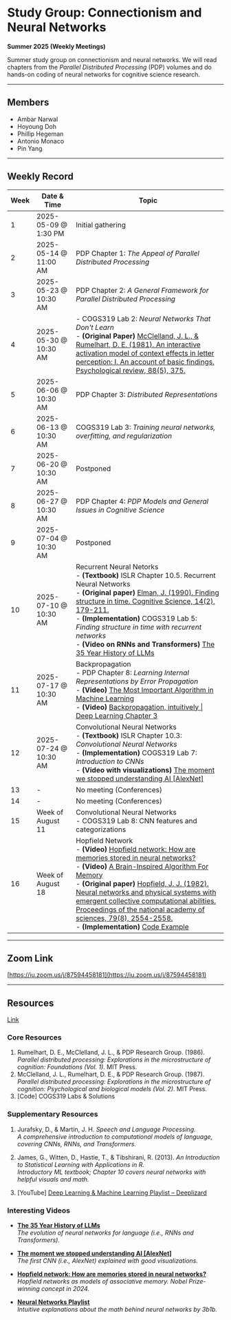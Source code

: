 # Study Group: Connectionism and Neural Networks  
**Summer 2025 (Weekly Meetings)**

Summer study group on connectionism and neural networks. We will read chapters from the *Parallel Distributed Processing* (PDP) volumes and do hands-on coding of neural networks for cognitive science research.

---

## Members
- Ambar Narwal
- Hoyoung Doh
- Phillip Hegeman
- Antonio Monaco
- Pin Yang

---

## Weekly Record

| Week | Date & Time           | Topic                                                                                                                                                |
|------|-----------------------|------------------------------------------------------------------------------------------------------------------------------------------------------|
| 1    | 2025-05-09 @ 1:30 PM  | Initial gathering                                                                                                                                    |
| 2    | 2025-05-14 @ 11:00 AM | PDP Chapter 1: *The Appeal of Parallel Distributed Processing*                                                                                       |
| 3    | 2025-05-23 @ 10:30 AM | PDP Chapter 2: *A General Framework for Parallel Distributed Processing*                                                                             |
| 4    | 2025-05-30 @ 10:30 AM | - COGS319 Lab 2: *Neural Networks That Don't Learn*      <br> - **(Original Paper)** [McClelland, J. L., & Rumelhart, D. E. (1981). An interactive activation model of context effects in letter perception: I. An account of basic findings. Psychological review, 88(5), 375.](https://psycnet.apa.org/record/1981-31825-001)                                                                                                  |
| 5    | 2025-06-06 @ 10:30 AM | PDP Chapter 3: *Distributed Representations*                                                                                                         |
| 6    | 2025-06-13 @ 10:30 AM | COGS319 Lab 3: *Training neural networks, overfitting, and regularization*                                                                           |
| 7    | 2025-06-20 @ 10:30 AM | Postponed                                                                                                                                            |
| 8    | 2025-06-27 @ 10:30 AM | PDP Chapter 4: *PDP Models and General Issues in Cognitive Science*                                                                                  |
| 9    | 2025-07-04 @ 10:30 AM | Postponed                                                                                                                                            |
| 10   | 2025-07-10 @ 10:30 AM | Recurrent Neural Netorks     <br> - **(Textbook)** ISLR Chapter 10.5. Recurrent Neural Networks      <br> - **(Original paper)** [Elman, J. (1990). Finding structure in time. Cognitive Science, 14(2), 179-211.](https://onlinelibrary.wiley.com/doi/10.1207/s15516709cog1402_1)  <br> - **(Implementation)** COGS319 Lab 5: *Finding structure in time with recurrent networks*      <br> - **(Video on RNNs and Transformers)** [The 35 Year History of LLMs](https://www.youtube.com/watch?v=OFS90-FX6pg)                                                                              |
| 11   | 2025-07-17 @ 10:30 AM | Backpropagation      <br> - PDP Chapter 8: *Learning Internal Representations by Error Propagation*    <br> - **(Video)** [The Most Important Algorithm in Machine Learning](https://youtu.be/SmZmBKc7Lrs?si=0HGdfyBVC9rKcyyY)      <br> - **(Video)**  [Backpropagation, intuitively \| Deep Learning Chapter 3](https://youtu.be/Ilg3gGewQ5U?si=yfIh2yiAmPTwQNyl)                                                                         |
| 12   | 2025-07-24 @ 10:30 AM | Convolutional Neural Networks      <br>- **(Textbook)** ISLR Chapter 10.3: *Convolutional Neural Networks*  <br>- **(Implementation)** COGS319 Lab 7: *Introduction to CNNs*     <br>- **(Video with visualizations)** [The moment we stopped understanding AI \[AlexNet\]](https://www.youtube.com/watch?v=UZDiGooFs54)  |
| 13   | -                     | No meeting (Conferences)                                                                                                                             |
| 14   | -                     | No meeting (Conferences)                                                                                                                             |
| 15   | Week of August 11    | Convolutional Neural Networks      <br>- COGS319 Lab 8: CNN features and categorizations                                                                      |
| 16   | Week of August 18    | Hopfield Network      <br> - **(Video)** [Hopfield network: How are memories stored in neural networks?](https://youtu.be/piF6D6CQxUw?si=o-yhyvDf04ws0ceB)      <br> - **(Video)** [A Brain-Inspired Algorithm For Memory](https://youtu.be/1WPJdAW-sFo?si=KzMJ8uHkUFrkFBde)      <br> - **(Original paper)** [Hopfield, J. J. (1982). Neural networks and physical systems with emergent collective computational abilities. Proceedings of the national academy of sciences, 79(8), 2554-2558.](https://www.pnas.org/doi/10.1073/pnas.79.8.2554)   <br> - **(Implementation)** [Code Example](https://colab.research.google.com/drive/107gZxqRJ8prITsM2_tXDBfhyrnUgBAer?usp=sharing)   |


---

## Zoom Link
[https://iu.zoom.us/j/87594458181](https://iu.zoom.us/j/87594458181)

---

## Resources
[Link](https://indiana-my.sharepoint.com/:f:/g/personal/hdoh_iu_edu/EsDl4uiI0SxEqpRWWw4i8q4BhocvKALSkL_ujO5O0CPb-w?e=UGUuSl)

### Core Resources
1. Rumelhart, D. E., McClelland, J. L., & PDP Research Group. (1986). *Parallel distributed processing: Explorations in the microstructure of cognition: Foundations (Vol. 1)*. MIT Press.
2. McClelland, J. L., Rumelhart, D. E., & PDP Research Group. (1987). *Parallel distributed processing: Explorations in the microstructure of cognition: Psychological and biological models (Vol. 2)*. MIT Press.
3. \[Code\] COGS319 Labs & Solutions

### Supplementary Resources
1. Jurafsky, D., & Martin, J. H. *Speech and Language Processing.*  
   _A comprehensive introduction to computational models of language, covering CNNs, RNNs, and Transformers._

2. James, G., Witten, D., Hastie, T., & Tibshirani, R. (2013). *An Introduction to Statistical Learning with Applications in R.*  
   _Introductory ML textbook; Chapter 10 covers neural networks with helpful visuals and math._

3. \[YouTube\] [Deep Learning & Machine Learning Playlist – Deeplizard](https://www.youtube.com/watch?v=gZmobeGL0Yg&list=PLZbbT5o_s2xq7LwI2y8_QtvuXZedL6tQU)

### Interesting Videos

- [**The 35 Year History of LLMs**](https://www.youtube.com/watch?v=OFS90-FX6pg)  
  _The evolution of neural networks for language (i.e., RNNs and Transformers)._

- [**The moment we stopped understanding AI \[AlexNet\]**](https://youtu.be/UZDiGooFs54?si=tPUl4ZdoURbMf9N4)  
  _The first CNN (i.e., AlexNet) explained with good visualizations._

- [**Hopfield network: How are memories stored in neural networks?**](https://youtu.be/piF6D6CQxUw?si=o-yhyvDf04ws0ceB)  
  _Hopfield networks as models of associative memory. Nobel Prize-winning concept in 2024._

- [**Neural Networks Playlist**](https://youtube.com/playlist?list=PLZHQObOWTQDNU6R1_67000Dx_ZCJB-3pi&si=pgW_EO2SS2zQ5vma)  
  _Intuitive explanations about the math behind neural networks by 3b1b._


